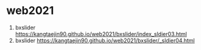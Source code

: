 # web2021
1. bxslider https://kangtaejin90.github.io/web2021/bxslider/index_sldier03.html
2. bxslider https://kangtaejin90.github.io/web2021/bxslider/_sldier04.html
